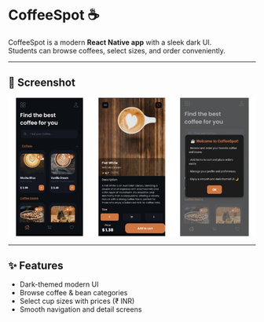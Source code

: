# CoffeeSpot ☕  

CoffeeSpot is a modern **React Native app** with a sleek dark UI.  
Students can browse coffees, select sizes, and order conveniently.  

---

## 📸 Screenshot  

![CoffeeSpot Screenshot](src/assets/app.png)

---

## ✨ Features  
- Dark-themed modern UI  
- Browse coffee & bean categories  
- Select cup sizes with prices (₹ INR)  
- Smooth navigation and detail screens  
